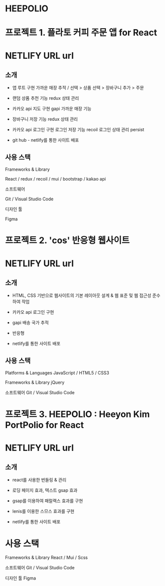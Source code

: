 # HEEPOLIO
# 프로젝트 1. 플라토 커피 주문 앱 for React
# NETLIFY URL url

## 소개

- 앱 루트 구현 가까운 매장 추적 / 선택 > 상품 선택 > 장바구니 추가 > 주문

- 랜덤 상품 추천 기능 redux 상태 관리

- 카카오 api 지도 구현 gapi 가까운 매장 기능

- 장바구니 저장 기능 redux 상태 관리

- 카카오 api 로그인 구현 로그인 저장 기능 recoil 로그인 상태 관리 persist

- git hub - netlify를 통한 사이트 배포

## 사용 스택

Frameworks & Library

React / redux / recoil / mui / bootstrap / kakao api

소프트웨어

Git / Visual Studio Code

디자인 툴

Figma


# 프로젝트 2. 'cos' 반응형 웹사이트
# NETLIFY URL url

## 소개

- HTML, CSS 기반으로 웹사이트의 기본 레이아웃 설계 & 웹 표준 및 웹 접근성 준수하여 작업
  
- 카카오 api 로그인 구현
  
- gapi 배송 국가 추적
  
- 반응형
  
- netlify를 통한 사이트 배포

## 사용 스택

Platforms & Languages
JavaScript / HTML5 / CSS3

Frameworks & Library
jQuery

소프트웨어
Git / Visual Studio Code


# 프로젝트 3. HEEPOLIO : Heeyon Kim PortPolio for React
# NETLIFY URL url

## 소개

- react를 사용한 번들링 & 관리

- 로딩 페이지 효과, 텍스트 gsap 효과
  
- gsap를 이용하여 패럴랙스 효과를 구현
  
- lenis를 이용한 스므스 효과를 구현
  
- netlify를 통한 사이트 배포

# 사용 스택

Frameworks & Library
React / Mui / Scss

소프트웨어
Git / Visual Studio Code

디자인 툴
Figma
